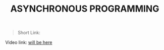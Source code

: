 <h1 align="center"> ASYNCHRONOUS PROGRAMMING </h1>
    <br>

<blockquote>
    <p>
        Short Link: 
    </p>
</blockquote>

<p>
Video link: <a href='#'> will be here</a>
</p>